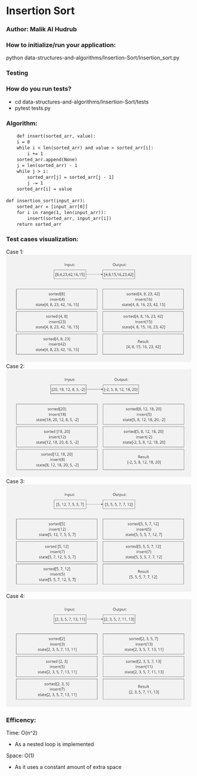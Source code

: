 # Insertion Sort
### Author: Malik Al Hudrub
### How to initialize/run your application:
python data-structures-and-algorithms/Insertion-Sort/Insertion_sort.py

### Testing 
### How do you run tests?
+ cd data-structures-and-algorithms/Insertion-Sort/tests 
+ pytest tests.py

### Algorithm:

``` 
    def insert(sorted_arr, value):
    i = 0
    while i < len(sorted_arr) and value > sorted_arr[i]:
        i += 1
    sorted_arr.append(None)
    j = len(sorted_arr) - 1
    while j > i:
        sorted_arr[j] = sorted_arr[j - 1]
        j -= 1
    sorted_arr[i] = value

def insertion_sort(input_arr):
    sorted_arr = [input_arr[0]]  
    for i in range(1, len(input_arr)):
        insert(sorted_arr, input_arr[i])
    return sorted_arr
```
### Test cases visualization:

Case 1:
![one](./assets/one.png)
Case 2:
![two](./assets/two.png)
Case 3:
![three](./assets/three.png)
Case 4:
![four](./assets/four.png)


### Efficency:
Time: O(n^2)
+ As a nested loop is implemented

Space: O(1)
+ As it uses a constant amount of extra space